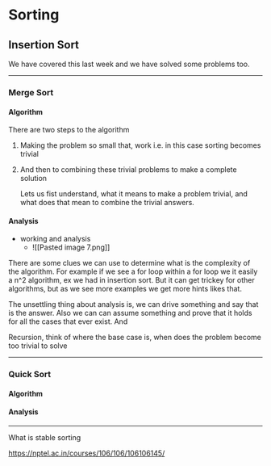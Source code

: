 # Sorting

## Insertion Sort
We have covered this last week and we have solved some problems too.

---

### Merge Sort
#### Algorithm
There are two steps to the algorithm
1. Making the problem so small that, work i.e. in this case sorting becomes trivial
2. And then to combining these trivial problems to make a complete solution 

	Lets us fist understand, what it means to make a problem trivial, and what does that mean to combine the trivial answers. 
	
	
#### Analysis
- working and analysis
	- ![[Pasted image 7.png]]

There are some clues we can use to determine what is the complexity of the algorithm. For example if we see a for loop within a for loop we it easily a n^2 algorithm, ex we had in insertion sort. But it can get trickey for other algorithms, but as we see more examples we get more hints likes that.

The unsettling thing about analysis is, we can drive something and say that is the answer. Also we can can assume something and prove that it holds for all the cases that ever exist. And

Recursion, think of where the base case is, when does the problem become too trivial to solve

---

### Quick Sort
#### Algorithm
#### Analysis
---

What is stable sorting

https://nptel.ac.in/courses/106/106/106106145/ 

